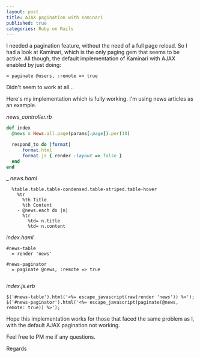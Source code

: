 ```yaml
---
layout: post
title: AJAX pagination with Kaminari
published: true
categories: Ruby on Rails
---
```


I needed a pagination feature, without the need of a full page reload. So I had a look at Kaminari, which is the only paging gem that seems to be active. All though, the default implementation of Kaminari with AJAX enabled by just doing:

~~~ haml
= paginate @users, :remote => true
~~~

Didn't seem to work at all...

Here's my implementation which is fully working. I'm using news articles as an example.

_news_controller.rb_

~~~ ruby
def index
  @news = News.all.page(params[:page]).per(10)

  respond_to do |format|
      format.html
      format.js { render :layout => false }
  end
end
~~~


_ _news.haml_

~~~ haml
  %table.table.table-condensed.table-striped.table-hover
    %tr
      %th Title
      %th Content
    - @news.each do |n|
      %tr
        %td= n.title
        %td= n.content
~~~

_index.haml_

~~~ haml
#news-table
  = render 'news'

#news-paginator
  = paginate @news, :remote => true
  
~~~

_index.js.erb_

~~~ erb
$('#news-table').html('<%= escape_javascript(raw(render 'news')) %>');
$('#news-paginator').html('<%= escape_javascript(paginate(@news, remote: true)) %>');
~~~

Hope this implementation works for those that faced the same problem as I, with the default AJAX pagination not working.

Feel free to PM me if any questions.

Regards